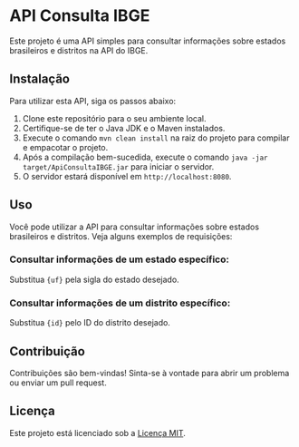 # API Consulta IBGE

Este projeto é uma API simples para consultar informações sobre estados brasileiros e distritos na API do IBGE.

## Instalação

Para utilizar esta API, siga os passos abaixo:

1. Clone este repositório para o seu ambiente local.
2. Certifique-se de ter o Java JDK e o Maven instalados.
3. Execute o comando `mvn clean install` na raiz do projeto para compilar e empacotar o projeto.
4. Após a compilação bem-sucedida, execute o comando `java -jar target/ApiConsultaIBGE.jar` para iniciar o servidor.
5. O servidor estará disponível em `http://localhost:8080`.

## Uso

Você pode utilizar a API para consultar informações sobre estados brasileiros e distritos. Veja alguns exemplos de requisições:

### Consultar informações de um estado específico:

Substitua `{uf}` pela sigla do estado desejado.

### Consultar informações de um distrito específico:


Substitua `{id}` pelo ID do distrito desejado.

## Contribuição

Contribuições são bem-vindas! Sinta-se à vontade para abrir um problema ou enviar um pull request.

## Licença

Este projeto está licenciado sob a [Licença MIT](https://opensource.org/licenses/MIT).
